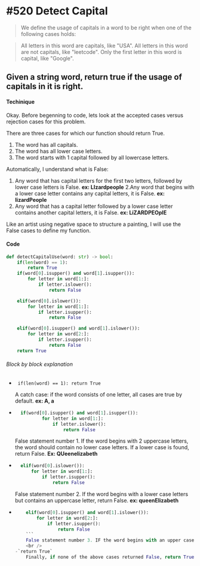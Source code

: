 # #520 Detect Capital

> We define the usage of capitals in a word to be right when one of the following cases holds:

> All letters in this word are capitals, like "USA".
> All letters in this word are not capitals, like "leetcode".
> Only the first letter in this word is capital, like "Google".

## Given a string word, return true if the usage of capitals in it is right.

#### Techinique

Okay. Before begenning to code, lets look at the accepted cases versus rejection cases for this problem.

There are three cases for which our function should return True.

1. The word has all capitals.
2. The word has all lower case letters.
3. The word starts with 1 capital followed by all lowercase letters.

Automatically, I understand what is False:

1. Any word that has capital letters for the first two letters, followed by lower case letters is False. **ex: LIzardpeople**
   2.Any word that begins with a lower case letter contains any capital letters, it is False. **ex: lizardPeople**
2. Any word that has a capital letter followed by a lower case letter contains another capital letters, it is False. **ex: LiZARDPEOplE**

Like an artist using negative space to structure a painting, I will use the False cases to define my function.

#### Code

```python
def detectCapitalUse(word: str) -> bool:
    if(len(word) == 1):
        return True
    if(word[0].isupper() and word[1].isupper()):
        for letter in word[1:]:
            if letter.islower():
                return False

    elif(word[0].islower()):
        for letter in word[1:]:
            if letter.isupper():
                return False

    elif(word[0].isupper() and word[1].islower()):
        for letter in word[2:]:
            if letter.isupper():
                return False
    return True
```

###### Block by block explanation

- ` if(len(word) == 1): return True`

  A catch case: if the word consists of one letter, all cases are true by default. **ex: A, a**
  <br />

- ```python
    if(word[0].isupper() and word[1].isupper()):
            for letter in word[1:]:
                if letter.islower():
                    return False
  ```

  False statement number 1. If the word begins with 2 uppercase letters, the word should contain no lower case letters. If a lower case is found, return False. **Ex: QUeenelizabeth**
  <br />

- ```python
    elif(word[0].islower()):
        for letter in word[1:]:
            if letter.isupper():
                return False
  ```
  False statement number 2. If the word begins with a lower case letters but contains an uppercase letter, return False. **ex: queenElizabeth**
  <br />
- ````python
      elif(word[0].isupper() and word[1].islower()):
          for letter in word[2:]:
              if letter.isupper():
                  return False
      ```
      False statement number 3. IF the word begins with an upper case letter, followed by a lower case letter, but contains yet another upper case letter, return False. **ex: QuEenElizabeth**
      <br />
  -`return True`
      Finally, if none of the above cases returned False, return True. Meaning word satisfies all the true cases. **ex: QueenElizabeth, QUEENELIZABETH, queenelizabeth**


  ````
